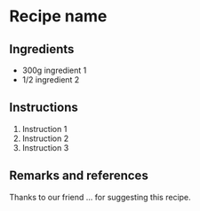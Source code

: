 # Recipe name

## Ingredients

* 300g ingredient 1
* 1/2 ingredient 2

## Instructions

1. Instruction 1
1. Instruction 2
1. Instruction 3

## Remarks and references

Thanks to our friend ... for suggesting this recipe.
